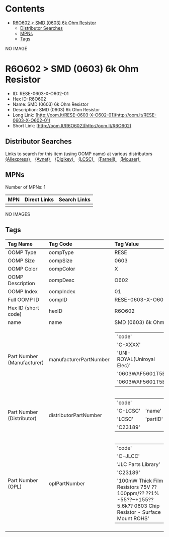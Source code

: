 



Contents
========

* [R6O602 > SMD (0603) 6k Ohm Resistor](#r6o602--smd-0603-6k-ohm-resistor)
	* [Distributor Searches](#distributor-searches)
	* [MPNs](#mpns)
	* [Tags](#tags)
  
NO IMAGE  
# R6O602 > SMD (0603) 6k Ohm Resistor

- ID: RESE-0603-X-O602-01
- Hex ID: R6O602
- Name: SMD (0603) 6k Ohm Resistor
- Description: SMD (0603) 6k Ohm Resistor
- Long Link: [http://oom.lt/RESE-0603-X-O602-01](http://oom.lt/RESE-0603-X-O602-01)
- Short Link: [http://oom.lt/R6O602](http://oom.lt/R6O602)

## Distributor Searches
  
Links to search for this item (using OOMP name) at various distributors  
[(Aliexpress) ](https://www.aliexpress.com/wholesale?SearchText=1117SMD+0603+6k+Ohm+Resistor)&nbsp;&nbsp;&nbsp;[(Avnet) ](https://www.avnet.com/shop/us/search/SMD+0603+6k+Ohm+Resistor)&nbsp;&nbsp;&nbsp;[(Digikey) ](https://www.digikey.co.uk/en/products/result?s=SMD+0603+6k+Ohm+Resistor)&nbsp;&nbsp;&nbsp;[(LCSC) ](https://www.lcsc.com/search?q=SMD+0603+6k+Ohm+Resistor)&nbsp;&nbsp;&nbsp;[(Farnell) ](https://uk.farnell.com/search?st=SMD+0603+6k+Ohm+Resistor)&nbsp;&nbsp;&nbsp;[(Mouser) ](https://www.mouser.com/c/?q=SMD+0603+6k+Ohm+Resistor)&nbsp;&nbsp;&nbsp;
## MPNs
  
Number of MPNs: 1  

|MPN|Direct Links|Search Links|
| :--- | :--- | :--- |
||||
  
NO IMAGES  
## Tags
  

|Tag Name|Tag Code|Tag Value|
| :--- | :--- | :--- |
|OOMP Type|oompType|RESE|
|OOMP Size|oompSize|0603|
|OOMP Color|oompColor|X|
|OOMP Description|oompDesc|O602|
|OOMP Index|oompIndex|01|
|Full OOMP ID|oompID|RESE-0603-X-O602-01|
|Hex ID (short code)|hexID|R6O602|
|name|name|SMD (0603) 6k Ohm Resistor|
|Part Number (Manufacturer)|manufacturerPartNumber|<table><tr><td>'code'</td></tr><tr><td> 'C-XXXX'</td><td> 'name'</td></tr><tr><td> 'UNI-ROYAL(Uniroyal Elec)'</td><td> 'partID'</td></tr><tr><td> '0603WAF5601T5E'</td><td> 'partName'</td></tr><tr><td> '0603WAF5601T5E'</td></tr></table>|
|Part Number (Distributor)|distributorPartNumber|<table><tr><td>'code'</td></tr><tr><td> 'C-LCSC'</td><td> 'name'</td></tr><tr><td> 'LCSC'</td><td> 'partID'</td></tr><tr><td> 'C23189'</td></tr></table>|
|Part Number (OPL)|oplPartNumber|<table><tr><td>'code'</td></tr><tr><td> 'C-JLCC'</td><td> 'name'</td></tr><tr><td> 'JLC Parts Library'</td><td> 'partID'</td></tr><tr><td> 'C23189'</td><td> 'partName'</td></tr><tr><td> '100mW Thick Film Resistors 75V ??100ppm/?? ??1% -55??~+155?? 5.6k?? 0603  Chip Resistor - Surface Mount ROHS'</td></tr></table>|
||||
